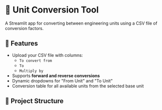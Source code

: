 # 🔄 Unit Conversion Tool

A Streamlit app for converting between engineering units using a CSV file of conversion factors.

## 🚀 Features
- Upload your CSV file with columns:
  - `To convert from`
  - `To`
  - `Multiply by`
- Supports **forward and reverse conversions**
- Dynamic dropdowns for "From Unit" and "To Unit"
- Conversion table for all available units from the selected base unit

## 📂 Project Structure
